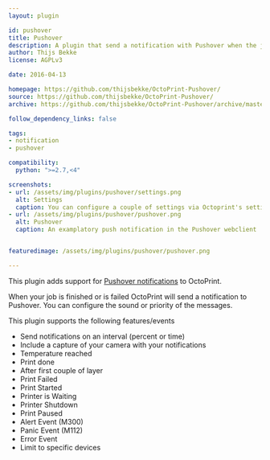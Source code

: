 ```yaml
---
layout: plugin

id: pushover
title: Pushover
description: A plugin that send a notification with Pushover when the job is done or is failed
author: Thijs Bekke
license: AGPLv3

date: 2016-04-13

homepage: https://github.com/thijsbekke/OctoPrint-Pushover/
source: https://github.com/thijsbekke/OctoPrint-Pushover/
archive: https://github.com/thijsbekke/OctoPrint-Pushover/archive/master.zip

follow_dependency_links: false

tags:
- notification
- pushover

compatibility:
  python: ">=2.7,<4"

screenshots:
- url: /assets/img/plugins/pushover/settings.png
  alt: Settings
  caption: You can configure a couple of settings via Octoprint's settings. Set your user key, change the sound, priority and test your settings.
- url: /assets/img/plugins/pushover/pushover.png
  alt: Pushover
  caption: An examplatory push notification in the Pushover webclient


featuredimage: /assets/img/plugins/pushover/pushover.png

---
```


This plugin adds support for [Pushover notifications](https://pushover.net/) to OctoPrint.

When your job is finished or is failed OctoPrint will send a notification to Pushover. You can configure the sound or priority of the messages.

This plugin supports the following features/events

* Send notifications on an interval (percent or time)
* Include a capture of your camera with your notifications
* Temperature reached
* Print done
* After first couple of layer
* Print Failed
* Print Started
* Printer is Waiting
* Printer Shutdown
* Print Paused
* Alert Event (M300)
* Panic Event (M112)
* Error Event
* Limit to specific devices
